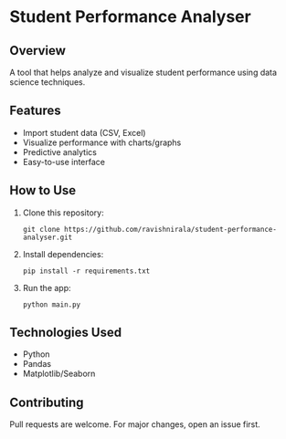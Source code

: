 # Student Performance Analyser

## Overview
A tool that helps analyze and visualize student performance using data science techniques.

## Features
- Import student data (CSV, Excel)
- Visualize performance with charts/graphs
- Predictive analytics
- Easy-to-use interface

## How to Use
1. Clone this repository:
   ```
   git clone https://github.com/ravishnirala/student-performance-analyser.git
   ```
2. Install dependencies:
   ```
   pip install -r requirements.txt
   ```
3. Run the app:
   ```
   python main.py
   ```

## Technologies Used
- Python
- Pandas
- Matplotlib/Seaborn

## Contributing
Pull requests are welcome. For major changes, open an issue first.
